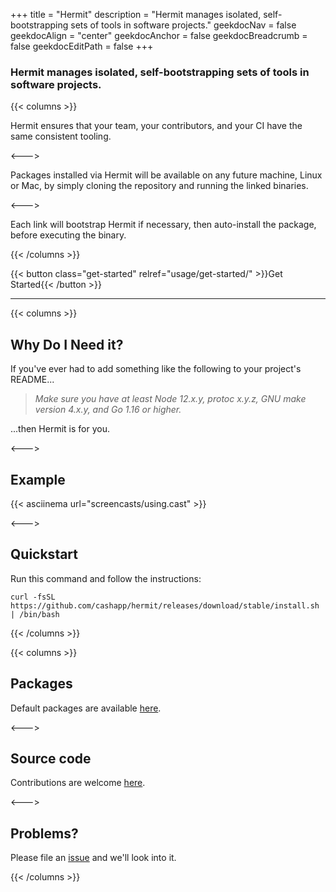 +++
title = "Hermit"
description = "Hermit manages isolated, self-bootstrapping sets of tools in software projects."
geekdocNav = false
geekdocAlign = "center"
geekdocAnchor = false
geekdocBreadcrumb = false
geekdocEditPath = false
+++

### Hermit manages isolated, self-bootstrapping sets of tools in software projects.

{{< columns >}}


Hermit ensures that your team, your contributors, and your CI have the same
consistent tooling.

<--->

Packages installed via Hermit will be available on any future machine, Linux
or Mac, by simply cloning the repository and running the linked binaries.

<--->

Each link will bootstrap Hermit if necessary, then auto-install the package,
before executing the binary.

{{< /columns >}}

{{< button class="get-started" relref="usage/get-started/" >}}Get Started{{< /button >}}

---

{{< columns >}}

## Why Do I Need it?

If you've ever had to add something like the following to your project's README...

> _Make sure you have at least Node 12.x.y, protoc x.y.z, GNU make version 4.x.y, and Go 1.16 or higher._

...then Hermit is for you.

<--->

## Example

{{< asciinema url="screencasts/using.cast" >}}

<--->

## Quickstart
Run this command and follow the instructions:

```text
curl -fsSL https://github.com/cashapp/hermit/releases/download/stable/install.sh | /bin/bash
```

{{< /columns >}}

{{< columns >}}
## Packages

Default packages are available [here](https://github.com/cashapp/hermit-packages).

<--->

## Source code

Contributions are welcome [here](https://github.com/cashapp/hermit).

<--->

## Problems?

Please file an [issue](https://github.com/cashapp/hermit/issues/new) and we'll look into it.

{{< /columns >}}
